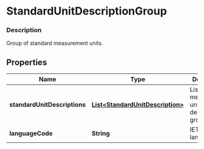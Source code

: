 
# StandardUnitDescriptionGroup

### Description

Group of standard measurement units.

## Properties
Name | Type | Description | Notes
------------ | ------------- | ------------- | -------------
**standardUnitDescriptions** | [**List&lt;StandardUnitDescription&gt;**](StandardUnitDescription.md) | List of measurement units in this description group. |  [optional]
**languageCode** | **String** | IETF language tag. |  [optional]



